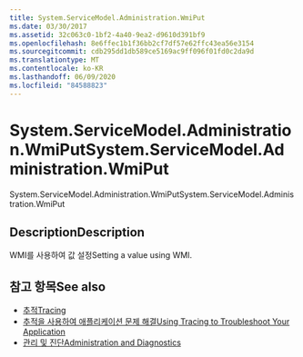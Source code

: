 ```yaml
---
title: System.ServiceModel.Administration.WmiPut
ms.date: 03/30/2017
ms.assetid: 32c063c0-1bf2-4a40-9ea2-d9610d391bf9
ms.openlocfilehash: 8e6ffec1b1f36bb2cf7df57e62ffc43ea56e3154
ms.sourcegitcommit: cdb295dd1db589ce5169ac9ff096f01fd0c2da9d
ms.translationtype: MT
ms.contentlocale: ko-KR
ms.lasthandoff: 06/09/2020
ms.locfileid: "84588823"
---
```

# <a name="systemservicemodeladministrationwmiput"></a><span data-ttu-id="63547-102">System.ServiceModel.Administration.WmiPut</span><span class="sxs-lookup"><span data-stu-id="63547-102">System.ServiceModel.Administration.WmiPut</span></span>
<span data-ttu-id="63547-103">System.ServiceModel.Administration.WmiPut</span><span class="sxs-lookup"><span data-stu-id="63547-103">System.ServiceModel.Administration.WmiPut</span></span>  
  
## <a name="description"></a><span data-ttu-id="63547-104">Description</span><span class="sxs-lookup"><span data-stu-id="63547-104">Description</span></span>  
 <span data-ttu-id="63547-105">WMI를 사용하여 값 설정</span><span class="sxs-lookup"><span data-stu-id="63547-105">Setting a value using WMI.</span></span>  
  
## <a name="see-also"></a><span data-ttu-id="63547-106">참고 항목</span><span class="sxs-lookup"><span data-stu-id="63547-106">See also</span></span>

- [<span data-ttu-id="63547-107">추적</span><span class="sxs-lookup"><span data-stu-id="63547-107">Tracing</span></span>](index.md)
- [<span data-ttu-id="63547-108">추적을 사용하여 애플리케이션 문제 해결</span><span class="sxs-lookup"><span data-stu-id="63547-108">Using Tracing to Troubleshoot Your Application</span></span>](using-tracing-to-troubleshoot-your-application.md)
- [<span data-ttu-id="63547-109">관리 및 진단</span><span class="sxs-lookup"><span data-stu-id="63547-109">Administration and Diagnostics</span></span>](../index.md)
